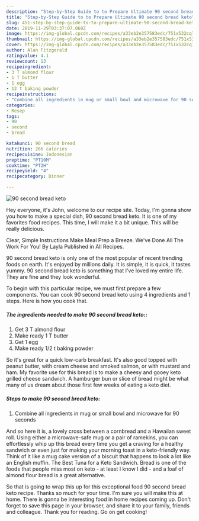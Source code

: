 ```yaml
---
description: "Step-by-Step Guide to to Prepare Ultimate 90 second bread keto"
title: "Step-by-Step Guide to to Prepare Ultimate 90 second bread keto"
slug: 451-step-by-step-guide-to-to-prepare-ultimate-90-second-bread-keto
date: 2019-11-29T03:37:07.060Z
image: https://img-global.cpcdn.com/recipes/a33eb2e357583edc/751x532cq70/90-second-bread-keto-recipe-main-photo.jpg
thumbnail: https://img-global.cpcdn.com/recipes/a33eb2e357583edc/751x532cq70/90-second-bread-keto-recipe-main-photo.jpg
cover: https://img-global.cpcdn.com/recipes/a33eb2e357583edc/751x532cq70/90-second-bread-keto-recipe-main-photo.jpg
author: Alan Fitzgerald
ratingvalue: 4.1
reviewcount: 13
recipeingredient:
- 3 T almond flour
- 1 T butter
- 1 egg
- 12 t baking powder
recipeinstructions:
- "Combine all ingredients in mug or small bowl and microwave for 90 seconds"
categories:
- Resep
tags:
- 90
- second
- bread

katakunci: 90 second bread
nutrition: 266 calories
recipecuisine: Indonesian
preptime: "PT10M"
cooktime: "PT2H"
recipeyield: "4"
recipecategory: Dinner

---
```



![90 second bread keto](https://img-global.cpcdn.com/recipes/a33eb2e357583edc/751x532cq70/90-second-bread-keto-recipe-main-photo.jpg)

Hey everyone, it's John, welcome to our recipe site. Today, I'm gonna show you how to make a special dish, 90 second bread keto. It is one of my favorites food recipes. This time, I will make it a bit unique. This will be really delicious.

Clear, Simple Instructions Make Meal Prep a Breeze. We&#39;ve Done All The Work For You! By Layla Published in All Recipes.

90 second bread keto is only one of the most popular of recent trending foods on earth. It's enjoyed by millions daily. It is simple, it is quick, it tastes yummy. 90 second bread keto is something that I've loved my entire life. They are fine and they look wonderful.


To begin with this particular recipe, we must first prepare a few components. You can cook 90 second bread keto using 4 ingredients and 1 steps. Here is how you cook that.

##### The ingredients needed to make 90 second bread keto::

1. Get 3 T almond flour
1. Make ready 1 T butter
1. Get 1 egg
1. Make ready 1/2 t baking powder


So it&#39;s great for a quick low-carb breakfast. It&#39;s also good topped with peanut butter, with cream cheese and smoked salmon, or with mustard and ham. My favorite use for this bread is to make a cheesy and gooey keto grilled cheese sandwich. A hamburger bun or slice of bread might be what many of us dream about those first few weeks of eating a keto diet. 

##### Steps to make 90 second bread keto:

1. Combine all ingredients in mug or small bowl and microwave for 90 seconds


And so here it is, a lovely cross between a cornbread and a Hawaiian sweet roll. Using either a microwave-safe mug or a pair of ramekins, you can effortlessly whip up this bread every time you get a craving for a healthy sandwich or even just for making your morning toast in a keto-friendly way. Think of it like a mug cake version of a biscuit that happens to look a lot like an English muffin. The Best Tuna for a Keto Sandwich. Bread is one of the foods that people miss most on keto - at least I know I did - and a loaf of almond flour bread is a great alternative. 

So that is going to wrap this up for this exceptional food 90 second bread keto recipe. Thanks so much for your time. I'm sure you will make this at home. There is gonna be interesting food in home recipes coming up. Don't forget to save this page in your browser, and share it to your family, friends and colleague. Thank you for reading. Go on get cooking!
